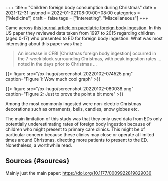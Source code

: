 +++
title = "Children foreign body consumption during Christmas"
date = 2021-12-31
lastmod = 2022-01-02T08:09:00+08:00
categories = ["Medicine"]
draft = false
tags = ["Interesting", "Miscellaneous"]
+++

Came across [this journal article on paediatric foreign body ingestion](https://doi.org/10.1177/0009922819829036). In this US paper they reviewed data taken from 1997 to 2015 regarding children (aged 0-17) who presented to ED for foreign body ingestion. What was most interesting about this paper was that:

> An increase in CFBI [Christmas foreign body ingestion] occurred in the 7-week block surrounding Christmas, with peak ingestion rates ... noted in the days prior to Christmas ...

<a id="orgb32c49b"></a>

{{< figure src="/ox-hugo/screenshot-20220102-074525.png" caption="Figure 1: Wow much cool graph" >}}

<a id="org528941e"></a>

{{< figure src="/ox-hugo/screenshot-20220102-080038.png" caption="Figure 2: Just to prove the point a bit more" >}}

Among the most commonly ingested were non-electric Christmas decorations such as ornaments, bells, candles, snow globes etc.

The main limitation of this study was that they only used data from EDs only potentially underestimating rates of foreign body ingestion because of children who might present to primary care clinics. This might be of particular concern because these clinics may close or operate at limited times around Christmas, directing more patients to present to the ED. Nonetheless, a worthwhile read.


## Sources {#sources}

Mainly just the main paper: <https://doi.org/10.1177/0009922819829036>
